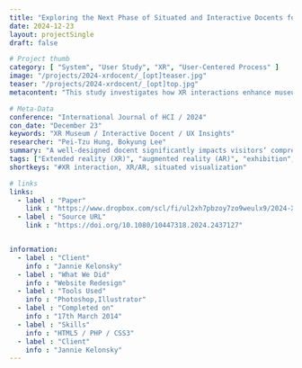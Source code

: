 ```yaml
---
title: "Exploring the Next Phase of Situated and Interactive Docents for XR Exhibitions: From the Perspective of Knowledge Delivery"
date: 2024-12-23
layout: projectSingle
draft: false

# Project thumb
category: [ "System", "User Study", "XR", "User-Centered Process" ]
image: "/projects/2024-xrdocent/_[opt]teaser.jpg"
teaser: "/projects/2024-xrdocent/_[opt]top.jpg"
metacontent: "This study investigates how XR interactions enhance museum knowledge delivery by analyzing 737 exhibit commentaries, interviewing curators to identify communication challenges, and proposing XR design strategies that incorporate situated visualization, spatio-temporal interaction, and participatory embodiment for richer visitor experiences."

# Meta-Data
conference: "International Journal of HCI / 2024"
con_date: "December 23"
keywords: "XR Museum / Interactive Docent / UX Insights"
researcher: "Pei-Tzu Hung, Bokyung Lee"
summary: "A well-designed docent significantly impacts visitors’ comprehension of the knowledge provided in museums. This study investigates the potential of eXtended Reality (XR) interactions to enhance knowledge delivery within exhibitions. Analyzing 737 exhibit commentary descriptions from 10 real-world exhibitions, we first provided a foundational knowledge taxonomy that outlines various types of information frequently conveyed along with physical exhibits. Subsequently, interviews with expert curators based on our taxonomy framework revealed their past challenges with communication for each type of knowledge and their desires. Our findings elucidate several implications for designing XR interactions to deliver curated knowledge more effectively. Unlike other works of knowledge-delivery supports in XR museums that focused on immersive representations and virtual human guides, our findings suggested new perspectives on incorporating the current understanding of situated visualization, spatio-temporal interaction, participatory embodiment, and the feedback loop into XR exhibition contexts, thus enriching the informative learning experience for museum visitors."
tags: ["Extended reality (XR)", "augmented reality (AR)", "exhibition", "situated communication", "virtual museum", "interactive visualization"]
shortkeys: "#XR interaction, XR/AR, situated visualization"

# links
links:
  - label : "Paper"
    link : "https://www.dropbox.com/scl/fi/ul2xh7pbzoy7zo9weulx9/2024-XR-docent.pdf?rlkey=gvawi814v8gejw71die1mziv9&st=xljqfzor&dl=0"
  - label : "Source URL"
    link : "https://doi.org/10.1080/10447318.2024.2437127"


information:
  - label : "Client"
    info : "Jannie Kelonsky"
  - label : "What We Did"
    info : "Website Redesign"
  - label : "Tools Used"
    info : "Photoshop,Illustrator"
  - label : "Completed on"
    info : "17th March 2014"
  - label : "Skills"
    info : "HTML5 / PHP / CSS3"
  - label : "Client"
    info : "Jannie Kelonsky"
---
```

